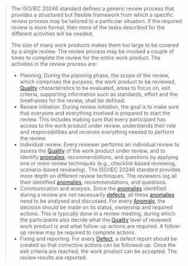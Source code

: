 > The ISO/IEC 20246 standard defines a generic review process that provides a structured but flexible framework from which a specific review process may be tailored to a particular situation. If the required review is more formal, then more of the tasks described for the different activities will be needed.
> 
> The size of many work products makes them too large to be covered by a single review. The review process may be invoked a couple of times to complete the review for the entire work product. The activities in the review process are:
> - Planning. During the planning phase, the scope of the review, which comprises the purpose, the work product to be reviewed, [Quality](Quality.md) characteristics to be evaluated, areas to focus on, exit criteria, supporting information such as standards, effort and the timeframes for the review, shall be defined.
> - Review initiation. During review initiation, the goal is to make sure that everyone and everything involved is prepared to start the review. This includes making sure that every participant has access to the work product under review, understands their role and responsibilities and receives everything needed to perform the review.
> - Individual review. Every reviewer performs an individual review to assess the [Quality](Quality.md) of the work product under review, and to identify [anomalies](Anomaly.md), recommendations, and questions by applying one or more review techniques (e.g., checklist-based reviewing, scenario-based reviewing). The ISO/IEC 20246 standard provides more depth on different review techniques. The reviewers log all their identified [anomalies](Anomaly.md), recommendations, and questions.
> - Communication and analysis. Since the [anomalies](Anomaly.md) identified during a review are not necessarily [defects](Defect.md), all these [anomalies](Anomaly.md) need to be analysed and discussed. For every [Anomaly](Anomaly.md), the decision should be made on its status, ownership and required actions. This is typically done in a review meeting, during which the participants also decide what the [Quality](Quality.md) level of reviewed work product is and what follow-up actions are required. A follow-up review may be required to complete actions.
> - Fixing and reporting. For every [Defect](Defect.md), a defect report should be created so that corrective actions can be followed-up. Once the exit criteria are reached, the work product can be accepted. The review results are reported.